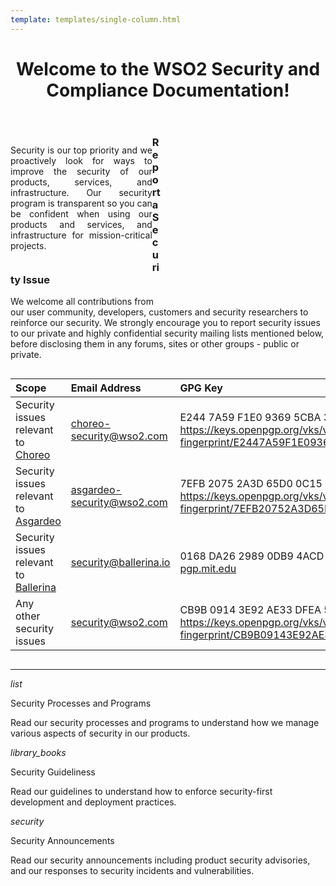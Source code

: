 ```yaml
--- 
template: templates/single-column.html 
---
```


<link href="https://fonts.googleapis.com/icon?family=Material+Icons" rel="stylesheet" />
<div>
    <header>
        <h1>Welcome to the WSO2 Security and Compliance Documentation!</h1>
    </header>
    <div class="md-main .md-content" style="float:left; width: 45%;  text-align:justify; max-height:100%; ">
        <p style="margin-bottom:10%">
        Security is our top priority and we proactively look for ways to improve the security of our products, services, and infrastructure. Our security program is transparent so you can be confident when using our products and services, and infrastructure for mission-critical projects.      
        </p>
     </div>
    <div class="md-main .md-content " style="float:right; width: 55%; align:right;  flex-shrink: 0;min-width: 40%; max-height: 100%; max-width:50%; margin-left:10px; margin-top:20px">
        <iframe width="800" height="250" src="" frameborder="0" allow="accelerometer; autoplay; encrypted-media; gyroscope; picture-in-picture" allowfullscreen></iframe>
    </div>
    <div>
        <h3>Report a Security Issue</h3>
        <p>We welcome all contributions from our user community, developers, customers and security researchers to reinforce our security. We strongly encourage you to report security issues to our private and highly confidential security mailing lists mentioned below, before disclosing them in any forums, sites or other groups - public or private.</p>
    </div>
    <div>
        <div class="content" style="width:100%; overflow-x:auto;">
            <div class="md-typeset__table">
                <table>
                    <thead>
                        <tr>
                            <th align="left">Scope</th>
                            <th align="left">Email Address</th>
                            <th align="left">GPG Key</th>
                        </tr>
                    </thead>
                    <tbody>
                        <tr>
                            <td align="left">Security issues relevant to <a href="https://wso2.com/choreo" target="_blank" rel="noopener noreferrer" class=" externalLink">Choreo</a></td>
                            <td align="left"><a href="mailto:choreo-security@wso2.com" target="_blank" rel="noopener noreferrer" class=" externalLink">choreo-security@wso2.com</a></td>
                            <td align="left">E244 7A59 F1E0 9369 5CBA  3195 FF67 8AD2 84F9 6B9A <br> <a href="https://keys.openpgp.org/vks/v1/by-fingerprint/E2447A59F1E093695CBA3195FF678AD284F96B9A" target="_blank" rel="noopener noreferrer" class=" externalLink">https://keys.openpgp.org/vks/v1/by-fingerprint/E2447A59F1E093695CBA3195FF678AD284F96B9A</a></td>
                        </tr>
                        <tr>
                            <td align="left">Security issues relevant to <a href="https://asgardeo.io/" target="_blank" rel="noopener noreferrer" class=" externalLink">Asgardeo</a></td>
                            <td align="left"><a href="mailto:asgardeo-security@wso2.com" target="_blank" rel="noopener noreferrer" class=" externalLink">asgardeo-security@wso2.com</a></td>
                            <td align="left">7EFB 2075 2A3D 65D0 0C15  33F1 79FD 52B8 1D17 AE48 <br> <a href="https://keys.openpgp.org/vks/v1/by-fingerprint/7EFB20752A3D65D00C1533F179FD52B81D17AE48" target="_blank" rel="noopener noreferrer" class=" externalLink">https://keys.openpgp.org/vks/v1/by-fingerprint/7EFB20752A3D65D00C1533F179FD52B81D17AE48</a></td>
                        </tr>
                        <tr>
                            <td align="left">Security issues relevant to <a href="https://ballerina.io/security/" target="_blank" rel="noopener noreferrer" class=" externalLink">Ballerina</a></td>
                            <td align="left"><a href="mailto:security@ballerina.io" target="_blank" rel="noopener noreferrer" class=" externalLink">security@ballerina.io</a></td>
                            <td align="left">0168 DA26 2989 0DB9 4ACD 8367 E683 061E 2F85 C381 <br> <a href="http://pgp.mit.edu/" target="_blank" rel="noopener noreferrer" class=" externalLink">pgp.mit.edu</a></td>
                        </tr>
                        <tr>
                            <td align="left">Any other security issues</td>
                            <td align="left"><a href="mailto:security@wso2.com" target="_blank" rel="noopener noreferrer" class=" externalLink">security@wso2.com</a></td>
                            <td align="left">CB9B 0914 3E92 AE33 DFEA  5026 E251 CB08 CB61 38F2 <br> <a href="https://keys.openpgp.org/vks/v1/by-fingerprint/CB9B09143E92AE33DFEA5026E251CB08CB6138F2" target="_blank" rel="noopener noreferrer" class=" externalLink">https://keys.openpgp.org/vks/v1/by-fingerprint/CB9B09143E92AE33DFEA5026E251CB08CB6138F2</a></td>
                        </tr>
                    </tbody>
                </table>
            </div>
        </div>
    </div>
    <hr>
    <div>
        <div class="content">
            <!-- begin card -->
            <div class="card-wrapper">
    			<div class="card" onclick="location.href='security-processes-programs/';">
                    <div class="line"></div>
                    <div class="icon">
                        <i class="material-icons md-36">list</i>
                    </div>
                    <div class="card-content">
                        <p class="title">Security Processes and Programs</p>
                        <a href="http://www.google.com"></a>
                        <p class="hint">Read our security processes and programs to understand how we manage various aspects of security in our products.</p>
                    </div>
                </div>
            </div>
            <!-- end card -->
            <!-- start card -->
            <div class="card-wrapper">
                <div class="card" onclick="location.href='security-guidelines/';">
                    <div class="line"></div>
                    <div class="icon">
                        <i class="material-icons md-36">library_books</i>
                    </div>
                    <div class="card-content">
                        <p class="title">Security Guideliness</p>
                        <p class="hint">Read our guidelines to understand how to enforce security-first development and deployment practices.</p>
                    </div>
                </div>
            </div>
            <!-- end card -->
            <!-- begin card -->
            <div class="card-wrapper">
                <div class="card" onclick="location.href='security-announcements/';">
                    <div class="line"></div>
                    <div class="icon">
                        <i class="material-icons md-36">security</i>
                    </div>
                    <div class="card-content">
                        <p class="title">Security Announcements</p>
                        <p class="hint">Read our security announcements including product security advisories, and our responses to security incidents and vulnerabilities.</p>
                    </div>
                </div>
            </div>
            <!-- end card -->
        </div>
    </div>
</div>